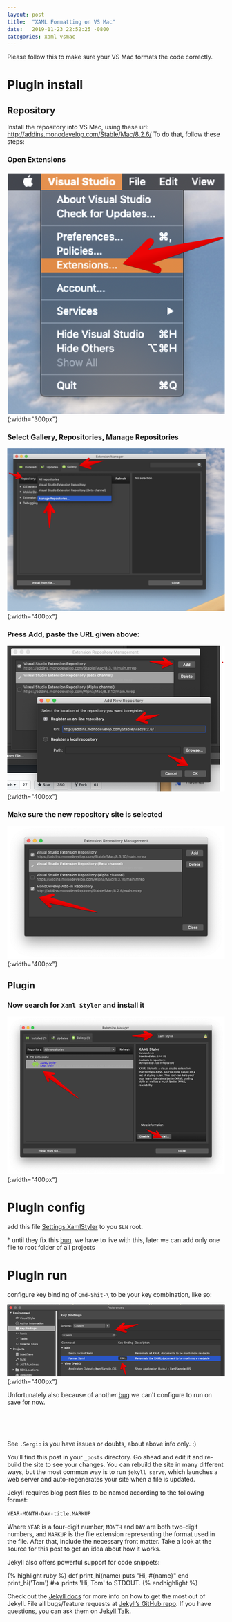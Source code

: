 ```yaml
---
layout: post
title:  "XAML Formatting on VS Mac"
date:   2019-11-23 22:52:25 -0800
categories: xaml vsmac 
---
```

Please follow this to make sure your VS Mac formats the code correctly.

# PlugIn install

## Repository

Install the repository into VS Mac, using these url: http://addins.monodevelop.com/Stable/Mac/8.2.6/
To do that, follow these steps:

### Open Extensions

![step1.png](../assets/step1.png){:width="300px"}

### Select Gallery, Repositories, Manage Repositories

![step2.png](../assets/step2.png){:width="400px"}

### Press Add, paste the URL given above:

![step3.png](../assets/step3.png){:width="400px"}

### Make sure the new repository site is selected

![step4.png](../assets/step4.png){:width="400px"}

## Plugin

### Now search for `Xaml Styler` and install it

![step6.png](../assets/step6.png){:width="400px"}


# PlugIn config

add this file [Settings.XamlStyler](https://www.dropbox.com/s/rghwjhtccuv5tnu/Settings.XamlStyler?dl=1) to you `SLN` root.


\*  until they fix this [bug](https://github.com/Xavalon/XamlStyler/issues/196), we have to live with this, later we can add only one file to root folder of all projects

# PlugIn run

configure key binding of `Cmd-Shit-\` to be your key combination, like so:

![pref1.png](../assets/pref1.png){:width="400px"}


Unfortunately also because of another [bug](https://github.com/Xavalon/XamlStyler/issues/161) we can't configure to run on save for now.



<br>
<br>
<br>

See `.Sergio` is you have issues or doubts, about above info only. :)


You’ll find this post in your `_posts` directory. Go ahead and edit it and re-build the site to see your changes. You can rebuild the site in many different ways, but the most common way is to run `jekyll serve`, which launches a web server and auto-regenerates your site when a file is updated.

Jekyll requires blog post files to be named according to the following format:

`YEAR-MONTH-DAY-title.MARKUP`

Where `YEAR` is a four-digit number, `MONTH` and `DAY` are both two-digit numbers, and `MARKUP` is the file extension representing the format used in the file. After that, include the necessary front matter. Take a look at the source for this post to get an idea about how it works.

Jekyll also offers powerful support for code snippets:

{% highlight ruby %}
def print_hi(name)
  puts "Hi, #{name}"
end
print_hi('Tom')
#=> prints 'Hi, Tom' to STDOUT.
{% endhighlight %}

Check out the [Jekyll docs][jekyll-docs] for more info on how to get the most out of Jekyll. File all bugs/feature requests at [Jekyll’s GitHub repo][jekyll-gh]. If you have questions, you can ask them on [Jekyll Talk][jekyll-talk].

[jekyll-docs]: https://jekyllrb.com/docs/home
[jekyll-gh]:   https://github.com/jekyll/jekyll
[jekyll-talk]: https://talk.jekyllrb.com/
